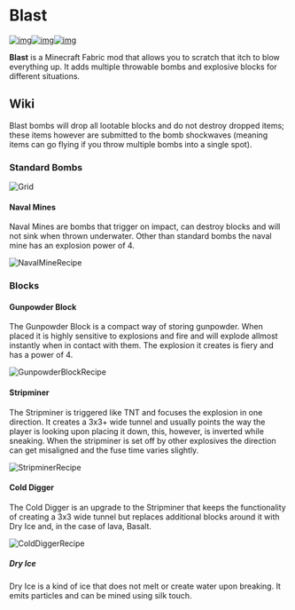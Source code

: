 # Blast

[![img](https://img.shields.io/discord/292744693803122688?color=informational&label=Ladysnake&logo=Discord)](https://ladysnake.glitch.me)[![img](http://cf.way2muchnoise.eu/full_blast_downloads.svg)](https://www.curseforge.com/minecraft/mc-mods/blast)[![img](http://cf.way2muchnoise.eu/versions/minecraft_blast_latest.svg)](https://www.curseforge.com/minecraft/mc-mods/blast)

**Blast** is a Minecraft Fabric mod that allows you to scratch that itch to blow everything up. It adds multiple throwable bombs and explosive blocks for different situations.

## Wiki

Blast bombs will drop all lootable blocks and do not destroy dropped items; these items however are submitted to the bomb shockwaves (meaning items can go flying if you throw multiple bombs into a single spot).

### Standard Bombs

![Grid](https://user-images.githubusercontent.com/83953120/122656197-a75ab900-d158-11eb-8851-7e113ba17153.png)

#### Naval Mines

Naval Mines are bombs that trigger on impact, can destroy blocks and will not sink when thrown underwater. Other than standard bombs the naval mine has an explosion power of 4.

![NavalMineRecipe](https://user-images.githubusercontent.com/83953120/122655642-4335f600-d154-11eb-83d4-774c4ec91a17.png)


### Blocks

#### Gunpowder Block

The Gunpowder Block is a compact way of storing gunpowder. When placed it is highly sensitive to explosions and fire and will explode allmost instantly when in contact with them. The explosion it creates is fiery and has a power of 4.

![GunpowderBlockRecipe](https://user-images.githubusercontent.com/83953120/122655907-88f3be00-d156-11eb-8c71-f8d503f23027.png)

#### Stripminer

The Stripminer is triggered like TNT and focuses the explosion in one direction. It creates a 3x3+ wide tunnel and usually points the way the player is looking upon placing it down, this, however, is inverted while sneaking. When the stripminer is set off by other explosives the direction can get misaligned and the fuse time varies slightly.

![StripminerRecipe](https://user-images.githubusercontent.com/83953120/122656042-99f0ff00-d157-11eb-9e23-5592d8ff6901.png)

#### Cold Digger

The Cold Digger is an upgrade to the Stripminer that keeps the functionality of creating a 3x3 wide tunnel but replaces additional blocks around it with Dry Ice and, in the case of lava, Basalt.

![ColdDiggerRecipe](https://user-images.githubusercontent.com/83953120/122656165-75e1ed80-d158-11eb-9f07-51dd7191732d.png)

##### Dry Ice 

Dry Ice is a kind of ice that does not melt or create water upon breaking. It emits particles and can be mined using silk touch.

